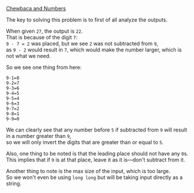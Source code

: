 [Chewbaca and Numbers](https://codeforces.com/contest/514/problem/A)

The key to solving this problem is to first of all analyze the outputs.

When given `27`, the output is `22`.  
That is because of the digit `7`:  
`9 - 7 = 2` was placed, but we see `2` was not subtracted from `9`,  
as `9 - 2` would result in `7`, which would make the number larger, which is not what we need.

So we see one thing from here:
```
9-1=8
9-2=7
9-3=6
9-4=5
9-5=4
9-6=3
9-7=2
9-8=1
9-9=0
```
We can clearly see that any number before `5` if subtracted from `9` will result in a number greater than `9`,  
so we will only invert the digits that are greater than or equal to `5`.  

Also, one thing to be noted is that the leading place should not have any `0`s.  
This implies that if `9` is at that place, leave it as it is—don't subtract from it.  

Another thing to note is the max size of the input, which is too large.  
So we won't even be using `long long` but will be taking input directly as a string.
